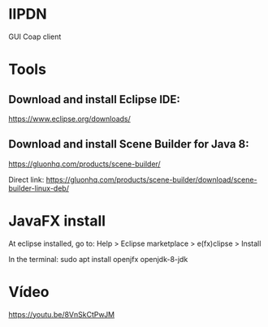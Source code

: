 # IIPDN
GUI Coap client


# Tools
## Download and install Eclipse IDE:
https://www.eclipse.org/downloads/

## Download and install Scene Builder for Java 8:
https://gluonhq.com/products/scene-builder/

Direct link:
https://gluonhq.com/products/scene-builder/download/scene-builder-linux-deb/

# JavaFX install
At eclipse installed, go to:
 Help > Eclipse marketplace > e(fx)clipse > Install

In the terminal:
 sudo apt install openjfx openjdk-8-jdk

# Vídeo
https://youtu.be/8VnSkCtPwJM
